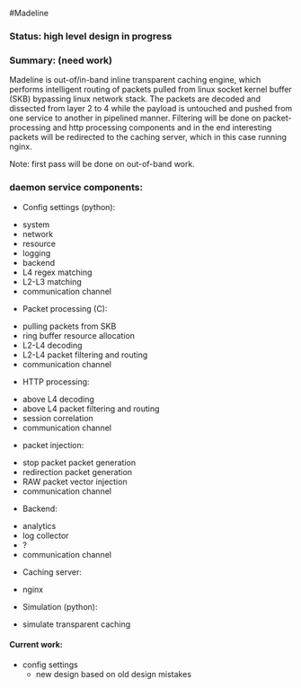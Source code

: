 #Madeline

### Status: high level design in progress

### Summary: (need work)
Madeline is out-of/in-band inline transparent caching engine, which performs intelligent routing of packets pulled from linux socket kernel buffer (SKB) bypassing linux network stack. 
The packets are decoded and dissected from layer 2 to 4 while the payload is untouched and pushed from one service to another in pipelined manner. 
Filtering will be done on packet-processing and http processing components and in the end interesting packets will be redirected to the caching server,
which in this case running nginx.

Note: first pass will be done on out-of-band work.

### daemon service components:
* Config settings (python):
 - system
 - network
 - resource
 - logging
 - backend
 - L4 regex matching
 - L2-L3 matching
 - communication channel
 
* Packet processing (C):
 - pulling packets from SKB
 - ring buffer resource allocation
 - L2-L4 decoding
 - L2-L4 packet filtering and routing
 - communication channel

* HTTP processing:
 - above L4 decoding
 - above L4 packet filtering and routing
 - session correlation
 - communication channel 

* packet injection:
 - stop packet packet generation 
 - redirection packet generation
 - RAW packet vector injection
 - communication channel 

* Backend:
 - analytics 
 - log collector
 - ?
 - communication channel 
 
* Caching server:
 - nginx 
 
* Simulation (python):
 - simulate transparent caching 


#### Current work:
* config settings
  + new design based on old design mistakes




